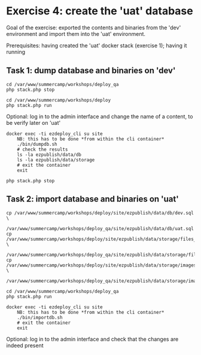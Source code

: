 Exercise 4: create the 'uat' database
=====================================

Goal of the exercise: exported the contents and binaries from the 'dev' environment and import them into
the 'uat' environment.

Prerequisites: having created the 'uat' docker stack (exercise 1); having it running


## Task 1: dump database and binaries on 'dev'

    cd /var/www/summercamp/workshops/deploy_qa
    php stack.php stop
    
    cd /var/www/summercamp/workshops/deploy
    php stack.php run

Optional: log in to the admin interface and change the name of a content, to be verify later on 'uat'

    docker exec -ti ezdeploy_cli su site
        NB: this has to be done *from within the cli container*
        ./bin/dumpdb.sh
        # check the results
        ls -la ezpublish/data/db
        ls -la ezpublish/data/storage
        # exit the container
        exit

    php stack.php stop

## Task 2: import database and binaries on 'uat'

    cp /var/www/summercamp/workshops/deploy/site/ezpublish/data/db/dev.sql \
        /var/www/summercamp/workshops/deploy_qa/site/ezpublish/data/db/uat.sql
    cp /var/www/summercamp/workshops/deploy/site/ezpublish/data/storage/files_dev.tgz \
        /var/www/summercamp/workshops/deploy_qa/site/ezpublish/data/storage/files_uat.tgz
    cp /var/www/summercamp/workshops/deploy/site/ezpublish/data/storage/images_dev.tgz \
        /var/www/summercamp/workshops/deploy_qa/site/ezpublish/data/storage/images_uat.tgz

    cd /var/www/summercamp/workshops/deploy_qa
    php stack.php run

    docker exec -ti ezdeploy_cli su site
        NB: this has to be done *from within the cli container*
        ./bin/importdb.sh
        # exit the container
        exit

Optional: log in to the admin interface and check that the changes are indeed present 
